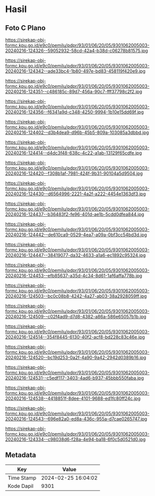 # Hasil

## Foto C Plano

https://sirekap-obj-formc.kpu.go.id/e9c0/pemilu/pdpr/93/01/06/20/05/9301062005003-20240216-124326--59052932-58cd-42a4-b38d-c06278b81575.jpg

https://sirekap-obj-formc.kpu.go.id/e9c0/pemilu/pdpr/93/01/06/20/05/9301062005003-20240216-124342--ade33bc4-1b80-497e-bd83-458119f420e9.jpg

https://sirekap-obj-formc.kpu.go.id/e9c0/pemilu/pdpr/93/01/06/20/05/9301062005003-20240216-124351--c486185c-89d7-456a-90c7-fff37798c2f2.jpg

https://sirekap-obj-formc.kpu.go.id/e9c0/pemilu/pdpr/93/01/06/20/05/9301062005003-20240216-124356--f6341a9d-c348-4250-9994-1b10e15dd69f.jpg

https://sirekap-obj-formc.kpu.go.id/e9c0/pemilu/pdpr/93/01/06/20/05/9301062005003-20240216-124402--d3b4dea9-d96b-45b5-809a-103085a3dbbd.jpg

https://sirekap-obj-formc.kpu.go.id/e9c0/pemilu/pdpr/93/01/06/20/05/9301062005003-20240216-124414--d4dc3f48-638c-4c22-a1ab-13129f65cdfe.jpg

https://sirekap-obj-formc.kpu.go.id/e9c0/pemilu/pdpr/93/01/06/20/05/9301062005003-20240216-124420--f308b1af-7981-424f-9b31-90104a5d9504.jpg

https://sirekap-obj-formc.kpu.go.id/e9c0/pemilu/pdpr/93/01/06/20/05/9301062005003-20240216-124430--d6564996-2221-4a2f-a222-4454e1363df3.jpg

https://sirekap-obj-formc.kpu.go.id/e9c0/pemilu/pdpr/93/01/06/20/05/9301062005003-20240216-124437--b36483f2-fe96-401d-ae1b-5cdd0dfea844.jpg

https://sirekap-obj-formc.kpu.go.id/e9c0/pemilu/pdpr/93/01/06/20/05/9301062005003-20240216-124442--de610ca9-0529-4ea7-a09a-0bf3cc54bd3d.jpg

https://sirekap-obj-formc.kpu.go.id/e9c0/pemilu/pdpr/93/01/06/20/05/9301062005003-20240216-124447--38419077-da32-4633-a1a6-ec1892c95324.jpg

https://sirekap-obj-formc.kpu.go.id/e9c0/pemilu/pdpr/93/01/06/20/05/9301062005003-20240216-124453--efb85637-a35d-4c34-8d61-1af6affa778b.jpg

https://sirekap-obj-formc.kpu.go.id/e9c0/pemilu/pdpr/93/01/06/20/05/9301062005003-20240216-124503--bc0c08b8-4242-4a27-ab03-38a2928059ff.jpg

https://sirekap-obj-formc.kpu.go.id/e9c0/pemilu/pdpr/93/01/06/20/05/9301062005003-20240216-124509--c02f4ad9-d7d8-4382-a86a-586e65057b1b.jpg

https://sirekap-obj-formc.kpu.go.id/e9c0/pemilu/pdpr/93/01/06/20/05/9301062005003-20240216-124514--354f8445-6130-40f2-acf8-bd228c83c46e.jpg

https://sirekap-obj-formc.kpu.go.id/e9c0/pemilu/pdpr/93/01/06/20/05/9301062005003-20240216-124520--bc19d253-0a2f-4a90-9a42-2942d0389b16.jpg

https://sirekap-obj-formc.kpu.go.id/e9c0/pemilu/pdpr/93/01/06/20/05/9301062005003-20240216-124531--c5edf117-3403-4ad6-b937-45bbb550faba.jpg

https://sirekap-obj-formc.kpu.go.id/e9c0/pemilu/pdpr/93/01/06/20/05/9301062005003-20240216-124538--4418851f-8dee-4101-9688-ed1fc80ff24c.jpg

https://sirekap-obj-formc.kpu.go.id/e9c0/pemilu/pdpr/93/01/06/20/05/9301062005003-20240216-124543--696e82a0-ed8a-436c-955a-d7cae0265747.jpg

https://sirekap-obj-formc.kpu.go.id/e9c0/pemilu/pdpr/93/01/06/20/05/9301062005003-20240216-124334--c98038d6-f28a-4e94-ba18-6f0c5d0521d0.jpg


## Metadata

| Key        | Value               |
| ---------- | ------------------- |
| Time Stamp | 2024-02-25 16:04:02 |
| Kode Dapil | 9301                |



